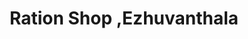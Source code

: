---
title: "Ration Shop ,Ezhuvanthala"
url: /nellaya/ration-shop-ezhuvanthala/
shop: convenience
---